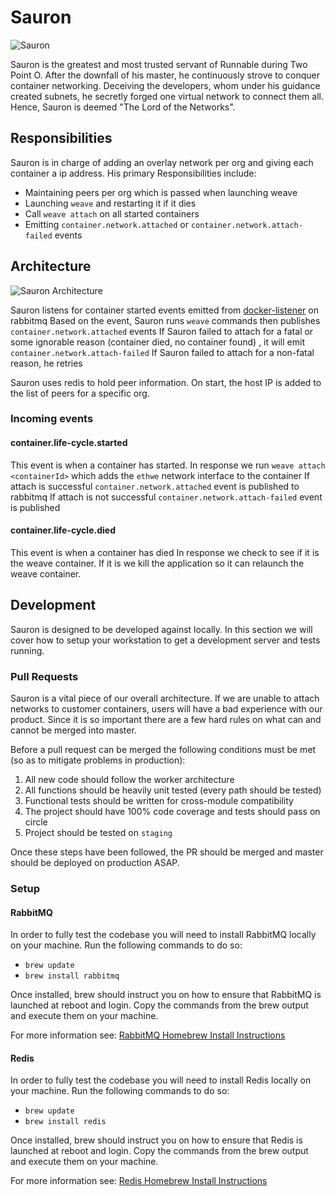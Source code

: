 # Sauron
![Sauron](http://pre02.deviantart.net/2d95/th/pre/i/2013/121/3/7/sauron__the_lord_of_the_rings_by_eduardoleon-d63r0ir.png)

Sauron is the greatest and most trusted servant of Runnable during Two Point O.  After the downfall of his master, he continuously strove to conquer container networking.  Deceiving the developers, whom under his guidance created subnets, he secretly forged one virtual network to connect them all.  Hence, Sauron is deemed "The Lord of the Networks".

## Responsibilities
Sauron is in charge of adding an overlay network per org and giving each container a ip address. His primary Responsibilities include:

* Maintaining peers per org which is passed when launching weave
* Launching `weave` and restarting it if it dies
* Call `weave attach` on all started containers
* Emitting `container.network.attached` or `container.network.attach-failed` events

## Architecture
![Sauron Architecture](https://docs.google.com/drawings/d/1MrohwgRaQXmE6rmVZ6x2hdkHRGMis33Y0fciQBkbFXA/pub?w=959&h=209)

Sauron listens for container started events emitted from [docker-listener](https://github.com/CodeNow/docker-listener) on rabbitmq
Based on the event, Sauron runs `weave` commands then publishes `container.network.attached` events
If Sauron failed to attach for a fatal or some ignorable reason (container died, no container found)
, it will emit `container.network.attach-failed`
If Sauron failed to attach for a non-fatal reason, he retries

Sauron uses redis to hold peer information.
On start, the host IP is added to the list of peers for a specific org.

### Incoming events

#### container.life-cycle.started
This event is when a container has started.
In response we run `weave attach <containerId>` which adds the `ethwe` network interface to the container
If attach is successful `container.network.attached` event is published to rabbitmq
If attach is not successful `container.network.attach-failed` event is published

#### container.life-cycle.died
This event is when a container has died
In response we check to see if it is the weave container.
If it is we kill the application so it can relaunch the weave container.

## Development

Sauron is designed to be developed against locally. In this section we will cover
how to setup your workstation to get a development server and tests running.

### Pull Requests
Sauron is a vital piece of our overall architecture. If we are unable to
attach networks to customer containers, users will have a bad experience with our product.
Since it is so important there are a few hard rules on what can and cannot be merged into master.

Before a pull request can be merged the following conditions must be met (so as
to mitigate problems in production):

1. All new code should follow the worker architecture
2. All functions should be heavily unit tested (every path should be tested)
3. Functional tests should be written for cross-module compatibility
4. The project should have 100% code coverage and tests should pass on circle
5. Project should be tested on `staging`

Once these steps have been followed, the PR should be merged and master should
be deployed on production ASAP.

### Setup

#### RabbitMQ
In order to fully test the codebase you will need to install RabbitMQ locally
on your machine. Run the following commands to do so:

* `brew update`
* `brew install rabbitmq`

Once installed, brew should instruct you on how to ensure that RabbitMQ is
launched at reboot and login. Copy the commands from the brew output and execute
them on your machine.

For more information see:
[RabbitMQ Homebrew Install Instructions](https://www.rabbitmq.com/install-homebrew.html)

#### Redis
In order to fully test the codebase you will need to install Redis locally
on your machine. Run the following commands to do so:

* `brew update`
* `brew install redis`

Once installed, brew should instruct you on how to ensure that Redis is
launched at reboot and login. Copy the commands from the brew output and execute
them on your machine.

For more information see:
[Redis Homebrew Install Instructions](http://jasdeep.ca/2012/05/installing-redis-on-mac-os-x)

